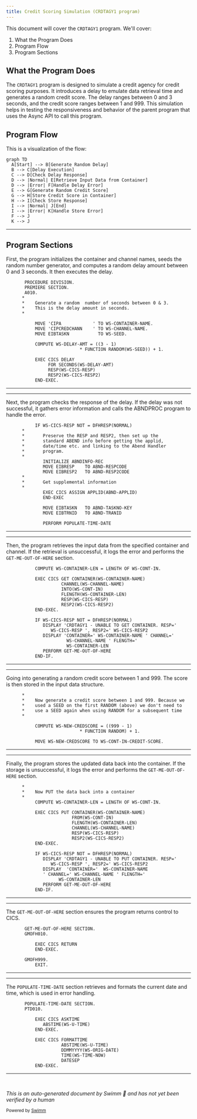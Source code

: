 ```yaml
---
title: Credit Scoring Simulation (CRDTAGY1 program)
---
```

This document will cover the <SwmToken path="src/base/cobol_src/CRDTAGY1.cbl" pos="201:4:4" line-data="              DISPLAY &#39;CRDTAGY1 - UNABLE TO GET CONTAINER. RESP=&#39;">`CRDTAGY1`</SwmToken> program. We'll cover:

1. What the Program Does
2. Program Flow
3. Program Sections

## What the Program Does

The <SwmToken path="src/base/cobol_src/CRDTAGY1.cbl" pos="201:4:4" line-data="              DISPLAY &#39;CRDTAGY1 - UNABLE TO GET CONTAINER. RESP=&#39;">`CRDTAGY1`</SwmToken> program is designed to simulate a credit agency for credit scoring purposes. It introduces a delay to emulate data retrieval time and generates a random credit score. The delay ranges between 0 and 3 seconds, and the credit score ranges between 1 and 999. This simulation helps in testing the responsiveness and behavior of the parent program that uses the Async API to call this program.

## Program Flow

This is a visualization of the flow:

```mermaid
graph TD
  A[Start] --> B[Generate Random Delay]
  B --> C[Delay Execution]
  C --> D[Check Delay Response]
  D --> |Normal| E[Retrieve Input Data from Container]
  D --> |Error| F[Handle Delay Error]
  E --> G[Generate Random Credit Score]
  G --> H[Store Credit Score in Container]
  H --> I[Check Store Response]
  I --> |Normal| J[End]
  I --> |Error| K[Handle Store Error]
  F --> J
  K --> J
```

<SwmSnippet path="/src/base/cobol_src/CRDTAGY1.cbl" line="112">

---

## Program Sections

First, the program initializes the container and channel names, seeds the random number generator, and computes a random delay amount between 0 and 3 seconds. It then executes the delay.

```cobol
       PROCEDURE DIVISION.
       PREMIERE SECTION.
       A010.
      *
      *    Generate a random  number of seconds between 0 & 3.
      *    This is the delay amount in seconds.
      *

           MOVE 'CIPA            ' TO WS-CONTAINER-NAME.
           MOVE 'CIPCREDCHANN    ' TO WS-CHANNEL-NAME.
           MOVE EIBTASKN           TO WS-SEED.

           COMPUTE WS-DELAY-AMT = ((3 - 1)
                            * FUNCTION RANDOM(WS-SEED)) + 1.

           EXEC CICS DELAY
                FOR SECONDS(WS-DELAY-AMT)
                RESP(WS-CICS-RESP)
                RESP2(WS-CICS-RESP2)
           END-EXEC.
```

---

</SwmSnippet>

<SwmSnippet path="/src/base/cobol_src/CRDTAGY1.cbl" line="133">

---

Next, the program checks the response of the delay. If the delay was not successful, it gathers error information and calls the ABNDPROC program to handle the error.

```cobol
           IF WS-CICS-RESP NOT = DFHRESP(NORMAL)
      *
      *       Preserve the RESP and RESP2, then set up the
      *       standard ABEND info before getting the applid,
      *       date/time etc. and linking to the Abend Handler
      *       program.
      *
              INITIALIZE ABNDINFO-REC
              MOVE EIBRESP    TO ABND-RESPCODE
              MOVE EIBRESP2   TO ABND-RESP2CODE
      *
      *       Get supplemental information
      *
              EXEC CICS ASSIGN APPLID(ABND-APPLID)
              END-EXEC

              MOVE EIBTASKN   TO ABND-TASKNO-KEY
              MOVE EIBTRNID   TO ABND-TRANID

              PERFORM POPULATE-TIME-DATE

```

---

</SwmSnippet>

<SwmSnippet path="/src/base/cobol_src/CRDTAGY1.cbl" line="190">

---

Then, the program retrieves the input data from the specified container and channel. If the retrieval is unsuccessful, it logs the error and performs the <SwmToken path="src/base/cobol_src/CRDTAGY1.cbl" pos="206:3:11" line-data="              PERFORM GET-ME-OUT-OF-HERE">`GET-ME-OUT-OF-HERE`</SwmToken> section.

```cobol
           COMPUTE WS-CONTAINER-LEN = LENGTH OF WS-CONT-IN.

           EXEC CICS GET CONTAINER(WS-CONTAINER-NAME)
                     CHANNEL(WS-CHANNEL-NAME)
                     INTO(WS-CONT-IN)
                     FLENGTH(WS-CONTAINER-LEN)
                     RESP(WS-CICS-RESP)
                     RESP2(WS-CICS-RESP2)
           END-EXEC.

           IF WS-CICS-RESP NOT = DFHRESP(NORMAL)
              DISPLAY 'CRDTAGY1 - UNABLE TO GET CONTAINER. RESP='
                 WS-CICS-RESP ', RESP2=' WS-CICS-RESP2
              DISPLAY 'CONTAINER=' WS-CONTAINER-NAME ' CHANNEL='
                       WS-CHANNEL-NAME ' FLENGTH='
                       WS-CONTAINER-LEN
              PERFORM GET-ME-OUT-OF-HERE
           END-IF.
```

---

</SwmSnippet>

<SwmSnippet path="/src/base/cobol_src/CRDTAGY1.cbl" line="209">

---

Going into generating a random credit score between 1 and 999. The score is then stored in the input data structure.

```cobol
      *
      *    Now generate a credit score between 1 and 999. Because we
      *    used a SEED on the first RANDOM (above) we don't need to
      *    use a SEED again when using RANDOM for a subsequent time
      *

           COMPUTE WS-NEW-CREDSCORE = ((999 - 1)
                            * FUNCTION RANDOM) + 1.

           MOVE WS-NEW-CREDSCORE TO WS-CONT-IN-CREDIT-SCORE.
```

---

</SwmSnippet>

<SwmSnippet path="/src/base/cobol_src/CRDTAGY1.cbl" line="220">

---

Finally, the program stores the updated data back into the container. If the storage is unsuccessful, it logs the error and performs the <SwmToken path="src/base/cobol_src/CRDTAGY1.cbl" pos="239:3:11" line-data="              PERFORM GET-ME-OUT-OF-HERE">`GET-ME-OUT-OF-HERE`</SwmToken> section.

```cobol
      *
      *    Now PUT the data back into a container
      *
           COMPUTE WS-CONTAINER-LEN = LENGTH OF WS-CONT-IN.

           EXEC CICS PUT CONTAINER(WS-CONTAINER-NAME)
                         FROM(WS-CONT-IN)
                         FLENGTH(WS-CONTAINER-LEN)
                         CHANNEL(WS-CHANNEL-NAME)
                         RESP(WS-CICS-RESP)
                         RESP2(WS-CICS-RESP2)
           END-EXEC.

           IF WS-CICS-RESP NOT = DFHRESP(NORMAL)
              DISPLAY 'CRDTAGY1 - UNABLE TO PUT CONTAINER. RESP='
                 WS-CICS-RESP ', RESP2=' WS-CICS-RESP2
              DISPLAY  'CONTAINER='  WS-CONTAINER-NAME
              ' CHANNEL=' WS-CHANNEL-NAME ' FLENGTH='
                    WS-CONTAINER-LEN
              PERFORM GET-ME-OUT-OF-HERE
           END-IF.
```

---

</SwmSnippet>

<SwmSnippet path="/src/base/cobol_src/CRDTAGY1.cbl" line="248">

---

The <SwmToken path="src/base/cobol_src/CRDTAGY1.cbl" pos="248:1:9" line-data="       GET-ME-OUT-OF-HERE SECTION.">`GET-ME-OUT-OF-HERE`</SwmToken> section ensures the program returns control to CICS.

```cobol
       GET-ME-OUT-OF-HERE SECTION.
       GMOFH010.

           EXEC CICS RETURN
           END-EXEC.

       GMOFH999.
           EXIT.
```

---

</SwmSnippet>

<SwmSnippet path="/src/base/cobol_src/CRDTAGY1.cbl" line="258">

---

The <SwmToken path="src/base/cobol_src/CRDTAGY1.cbl" pos="258:1:5" line-data="       POPULATE-TIME-DATE SECTION.">`POPULATE-TIME-DATE`</SwmToken> section retrieves and formats the current date and time, which is used in error handling.

```cobol
       POPULATE-TIME-DATE SECTION.
       PTD010.

           EXEC CICS ASKTIME
              ABSTIME(WS-U-TIME)
           END-EXEC.

           EXEC CICS FORMATTIME
                     ABSTIME(WS-U-TIME)
                     DDMMYYYY(WS-ORIG-DATE)
                     TIME(WS-TIME-NOW)
                     DATESEP
           END-EXEC.
```

---

</SwmSnippet>

&nbsp;

*This is an auto-generated document by Swimm 🌊 and has not yet been verified by a human*

<SwmMeta version="3.0.0" repo-id="Z2l0aHViJTNBJTNBY2ljcy1iYW5raW5nLXNhbXBsZS1hcHBsaWNhdGlvbi1jYnNhLUlCTS1EZW1vLUdQVCUzQSUzQVN3aW1tLURlbW8=" repo-name="cics-banking-sample-application-cbsa-IBM-Demo-GPT"><sup>Powered by [Swimm](/)</sup></SwmMeta>
